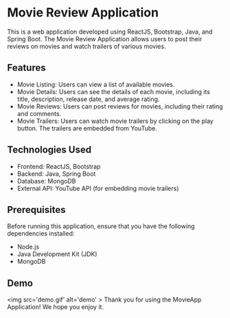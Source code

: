 # Movie Review Application

This is a web application developed using ReactJS, Bootstrap, Java, and Spring Boot. The Movie Review Application allows users to post their reviews on movies and watch trailers of various movies.

## Features
- Movie Listing: Users can view a list of available movies.
- Movie Details: Users can see the details of each movie, including its title, description, release date, and average rating.
- Movie Reviews: Users can post reviews for movies, including their rating and comments.
- Movie Trailers: Users can watch movie trailers by clicking on the play button. The trailers are embedded from YouTube.

## Technologies Used
- Frontend: ReactJS, Bootstrap
- Backend: Java, Spring Boot
- Database: MongoDB
- External API: YouTube API (for embedding movie trailers)

## Prerequisites
Before running this application, ensure that you have the following dependencies installed:
- Node.js
- Java Development Kit (JDK)
- MongoDB

## Demo
<img src='demo.gif' alt='demo' \>
Thank you for using the MovieApp Application! We hope you enjoy it.
